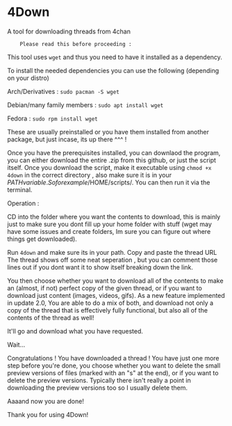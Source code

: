 # 4Down
A tool for downloading threads from 4chan

        Please read this before proceeding : 

This tool uses ``wget`` and thus you need to have it installed as a dependency. 

To install the needed dependencies you can use the following (depending on your distro)

 Arch/Derivatives :             ``sudo pacman -S wget``
 
 Debian/many family members :   ``sudo apt install wget``
 
 Fedora :                       ``sudo rpm install wget``

These are usually preinstalled or you have them installed from another package, but just incase, its up there ^^^ !

Once you have the prerequisites installed, you can downlaod the program, you can either download the entire .zip from this github, or just the script itself. Once you download the script, make it executable using ```chmod +x 4down``` in the correct directory , also make sure it is in your $PATH variable. So for example /$HOME/scripts/. You can then run it via the terminal.

Operation :

CD into the folder where you want the contents to download, this is mainly just to make sure you dont fill up your home folder with stuff (wget may have some issues and create folders, Im sure you can figure out where things get downloaded).

Run ``4down`` and make sure its in your path.
Copy and paste the thread URL
The thread shows off some neat seperation , but you can comment those lines out if you dont want it to show itself breaking down the link.

You then choose whether you want to download all of the contents to make an (almost, if not) perfect copy of the given thread, or if you want to download just content (images, videos, gifs). As a new feature implemented in update 2.0, You are able to do a mix of both, and download not only a copy of the thread that is effectively fully functional, but also all of the contents of the thread as well!

It'll go and download what you have requested.

Wait...

Congratulations ! You have downloaded a thread ! You have just one more step before you're done, you choose whether you want to delete the small preview versions of files (marked with an "s" at the end), or if you want to delete the preview versions. Typically there isn't really a point in downloading the preview versions too so I usually delete them.


Aaaand now you are done!

Thank you for using 4Down!
